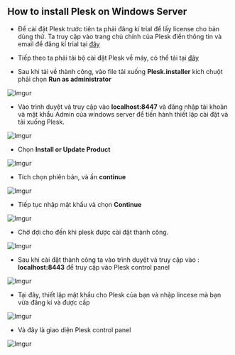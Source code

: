 ## How to install Plesk on Windows Server
- Để cài đặt Plesk trước tiên ta phải đăng kí trial để lấy license cho bản dùng thử. Ta truy cập vào trang chủ chính của Plesk điền thông tin và email để đăng kí trial tại [đây](https://www.plesk.com/)

- Tiếp theo ta phải tải bộ cài đặt Plesk về máy, có thể tải tại [đây](https://get.plesk.com/)

- Sau khi tải về thành công, vào file tải xuống **Plesk.installer** kích chuột phải chọn **Run as administrator**

![Imgur](https://i.imgur.com/lCoK9sT.png)

- Vào trình duyệt và truy cập vào **localhost:8447** và đăng nhập tài khoản và mật khẩu Admin của windows server để tiến hành thiết lập cài đặt và tải xuống Plesk. 

![Imgur](https://i.imgur.com/eyeiTQS.png)

- Chọn **Install or Update Product**

![Imgur](https://i.imgur.com/sQiQRq0.png)

- Tích chọn phiên bản, và ấn **continue**

![Imgur](https://i.imgur.com/pE65gFz.png)

- Tiếp tục nhập mật khẩu và chọn **Continue**

![Imgur](https://i.imgur.com/jfZpvWT.png)

- Chờ đợi cho đến khi plesk được cài đặt thành công.

![Imgur](https://i.imgur.com/VzXTKB5.png)


- Sau khi cài đặt thành công ta vào trình duyệt và truy cập vào : **localhost:8443** để truy cập vào Plesk control panel

![Imgur](https://i.imgur.com/NzLbadv.png)

- Tại đây, thiết lập mật khẩu cho Plesk của bạn và nhập lincese mà bạn vừa đăng kí và được cấp

![Imgur](https://i.imgur.com/9fg0CqT.png)


- Và đây là giao diện Plesk control panel

![Imgur](https://i.imgur.com/YEZupNu.png)